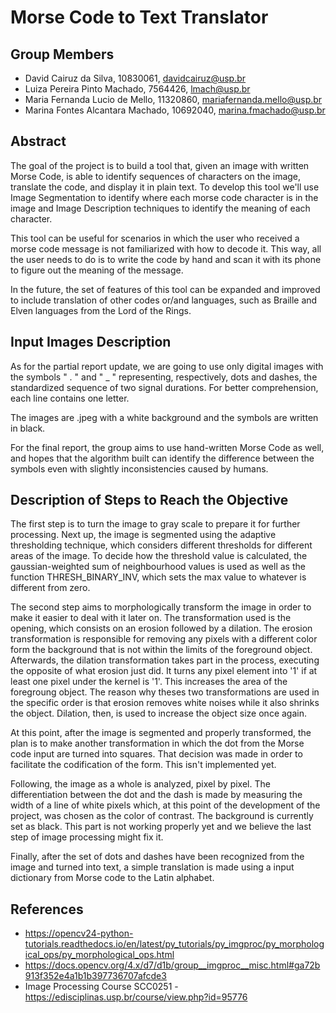 # Morse Code to Text Translator

## Group Members

- David Cairuz da Silva, 10830061, davidcairuz@usp.br
- Luiza Pereira Pinto Machado, 7564426, lmach@usp.br
- Maria Fernanda Lucio de Mello, 11320860, mariafernanda.mello@usp.br
- Marina Fontes Alcantara Machado, 10692040, marina.fmachado@usp.br

## Abstract

The goal of the project is to build a tool that, given an image with written Morse Code, is able to identify sequences of characters on the image, translate the code, and display it in plain text. To develop this tool we'll use Image Segmentation to identify where each morse code character is in the image and Image Description techniques to identify the meaning of each character.

This tool can be useful for scenarios in which the user who received a morse code message is not familiarized with how to decode it. This way, all the user needs to do is to write the code by hand and scan it with its phone to figure out the meaning of the message.

In the future, the set of features of this tool can be expanded and improved to include translation of other codes or/and languages, such as Braille and Elven languages from the Lord of the Rings.

## Input Images Description

As for the partial report update, we are going to use only digital images with the symbols " . " and " _ " representing, respectively, dots and dashes, the standardized sequence of two signal durations. For better comprehension, each line contains one letter. 

The images are .jpeg with a white background and the symbols are written in black.

For the final report, the group aims to use hand-written Morse Code as well, and hopes that the algorithm built can identify the difference between the symbols even with slightly inconsistencies caused by humans. 

## Description of Steps to Reach the Objective

The first step is to turn the image to gray scale to prepare it for further processing. Next up, the image is segmented using the adaptive thresholding technique, which considers different thresholds for different areas of the image. To decide how the threshold value is calculated, the gaussian-weighted sum of neighbourhood values is used as well as the function THRESH_BINARY_INV, which sets the max value to whatever is different from zero.

The second step aims to morphologically transform the image in order to make it easier to deal with it later on. The transformation used is the opening, which consists on an erosion followed by a dilation. The erosion transformation is responsible for removing any pixels with a different color form the background that is not within the limits of the foreground object. Afterwards, the dilation transformation takes part in the process, executing the opposite of what erosion just did. It turns any pixel element into '1' if at least one pixel under the kernel is '1'. This increases the area of the foregroung object. The reason why theses two transformations are used in the specific order is that erosion removes white noises while it also shrinks the object. Dilation, then, is used to increase the object size once again.

At this point, after the image is segmented and properly transformed, the plan is to make another transformation in which the dot from the Morse code input are turned into squares. That decision was made in order to facilitate the codification of the form. This isn't implemented yet.

Following, the image as a whole is analyzed, pixel by pixel. The differentiation between the dot and the dash is made by measuring the width of a line of white pixels which, at this point of the development of the project, was chosen as the color of contrast. The background is currently set as black. This part is not working properly yet and we believe the last step of image processing might fix it.

Finally, after the set of dots and dashes have been recognized from the image and turned into text, a simple translation is made using a input dictionary from Morse code to the Latin alphabet.

## References
* https://opencv24-python-tutorials.readthedocs.io/en/latest/py_tutorials/py_imgproc/py_morphological_ops/py_morphological_ops.html
* https://docs.opencv.org/4.x/d7/d1b/group__imgproc__misc.html#ga72b913f352e4a1b1b397736707afcde3
* Image Processing Course SCC0251 - https://edisciplinas.usp.br/course/view.php?id=95776
